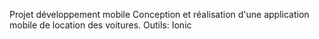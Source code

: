 Projet développement mobile
Conception et réalisation d'une application mobile de location des voitures.
Outils: Ionic
